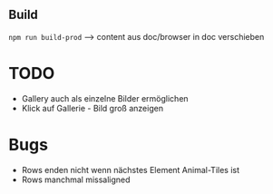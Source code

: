 
## Build
`npm run build-prod` --> content aus doc/browser in doc verschieben


# TODO  
- Gallery auch als einzelne Bilder ermöglichen
- Klick auf Gallerie - Bild groß anzeigen


# Bugs  
- Rows enden nicht wenn nächstes Element Animal-Tiles ist
- Rows manchmal missaligned